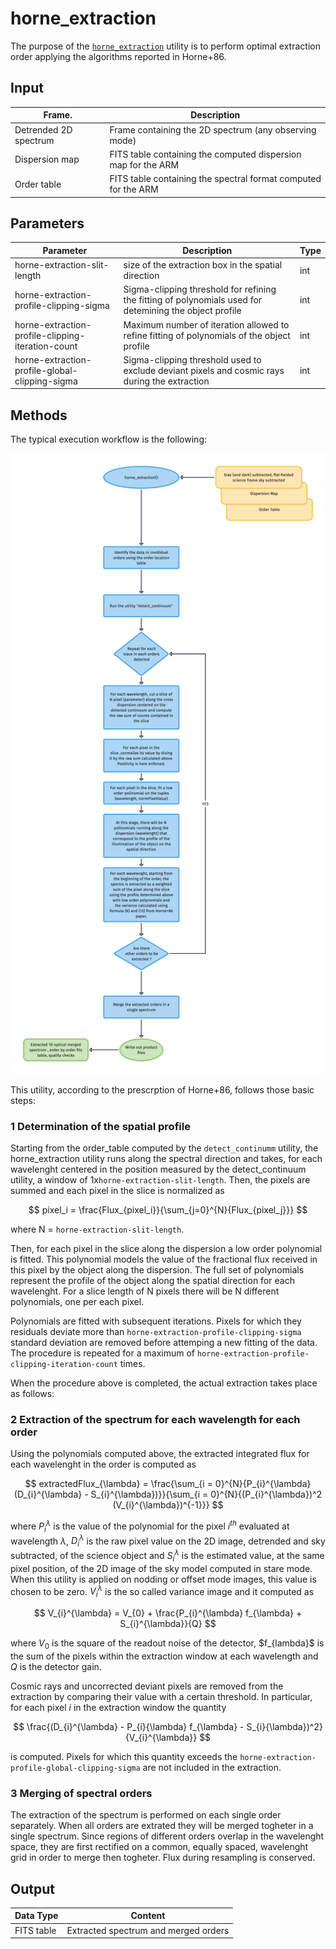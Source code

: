 # horne_extraction

The purpose of the [`horne_extraction`](#soxspipe.commonutils.horne_extraction) utility is to perform optimal extraction order applying the algorithms reported in Horne+86.

## Input
| Frame.                   | Description                                   | 
| ------------------------ | --------------------------------------------- |
|  Detrended  2D spectrum | Frame containing the 2D spectrum (any observing mode)  |  
| Dispersion map | FITS table containing the computed dispersion map for the ARM|
| Order table | FITS table containing the spectral format computed for the ARM|

## Parameters

| Parameter                | Description                                   | Type  |
| ------------------------ | --------------------------------------------- | ----- |
|  horne-extraction-slit-length | size of the extraction box in the spatial direction  | int  |
| horne-extraction-profile-clipping-sigma | Sigma-clipping threshold for refining the fitting of polynomials used for detemining the object profile  | int|
| horne-extraction-profile-clipping-iteration-count| Maximum number of iteration allowed to refine fitting of polynomials of the object profile |int |
| horne-extraction-profile-global-clipping-sigma| Sigma-clipping threshold used to exclude deviant pixels and cosmic rays during the extraction| int |

## Methods

The typical execution workflow is the following:

![](horne_extraction.png)

This utility, according to the prescrption of Horne+86, follows those basic steps:

### 1 Determination of the spatial profile

Starting from the order_table computed by the `detect_continumm` utility, the horne_extraction utility runs along the spectral direction and takes, for each wavelenght centered in the position measured by the detect_continuum utility, a window of 1x`horne-extraction-slit-length`. Then, the pixels are summed and each pixel in the slice is normalized as 

$$
pixel_i = \frac{Flux_{pixel_i}}{\sum_{j=0}^{N}{Flux_{pixel_j}}}
$$ 

where N = `horne-extraction-slit-length`.


Then, for each pixel in the slice along the dispersion a low order polynomial is fitted. This polynomial models the value of the fractional flux received in this pixel by the object along the dispersion. The full set of polynomials represent the profile of the object along the spatial direction for each wavelenght. For a slice length of N pixels there will be N different polynomials, one per each pixel.

Polynomials are fitted with subsequent iterations. Pixels for which they residuals deviate more than  `horne-extraction-profile-clipping-sigma` standard deviation are removed before attemping a new fitting of the data. The procedure is repeated for a maximum of `horne-extraction-profile-clipping-iteration-count` times.

When the procedure above is completed, the actual extraction takes place as follows:

###  2 Extraction of the spectrum for each wavelength for each order

Using the polynomials computed above, the extracted integrated flux for each wavelenght in the order is computed as

$$
extractedFlux_{\lambda} = \frac{\sum_{i = 0}^{N}{P_{i}^{\lambda} (D_{i}^{\lambda} - S_{i}^{\lambda})}}{\sum_{i = 0}^{N}{(P_{i}^{\lambda})^2 (V_{i}^{\lambda})^{-1}}}
$$

where $P_{i}^{\lambda}$ is the value of the polynomial for the pixel $i^{th}$ evaluated at wavelength $\lambda$, $D_{i}^{\lambda}$ is the raw pixel value on the 2D image, detrended and sky subtracted, of the science object and $S_{i}^{\lambda}$ is the estimated value, at the same pixel position, of the 2D image of the sky model computed in stare mode. When this utility is applied on nodding or offset mode images, this value is chosen to be zero. $V_{i}^{\lambda}$ is the so called variance image and it computed as 

$$
V_{i}^{\lambda} = V_{0} + \frac{P_{i}^{\lambda} f_{\lambda} +  S_{i}^{\lambda}}{Q}
$$

where $V_{0}$ is the square of the readout noise of the detector, $f_\{lambda}$ is the sum of the pixels within the extraction window at each wavelength and $Q$ is the detector gain. 

Cosmic rays and uncorrected deviant pixels are removed from the extraction by comparing their value with a certain threshold. In particular, for each pixel $i$ in the extraction window the quantity

$$
\frac{(D_{i}^{\lambda} - P_{i}{\lambda} f_{\lambda} - S_{i}{\lambda})^2}{V_{i}^{\lambda}}
$$

is computed. Pixels for which this quantity exceeds the `horne-extraction-profile-global-clipping-sigma` are not included in the extraction.

### 3 Merging of spectral orders

The extraction of the spectrum is performed on each single order separately. When all orders are extrated they will be merged togheter in a single spectrum. Since regions of different orders overlap in the wavelenght space, they are first rectified on a common, equally spaced, wavelenght grid in order to merge then togheter. Flux during resampling is conserved. 

## Output

| Data Type | Content |
| ------------------------ | --------------------------------------------- |
|FITS table |Extracted spectrum and merged orders|

 
